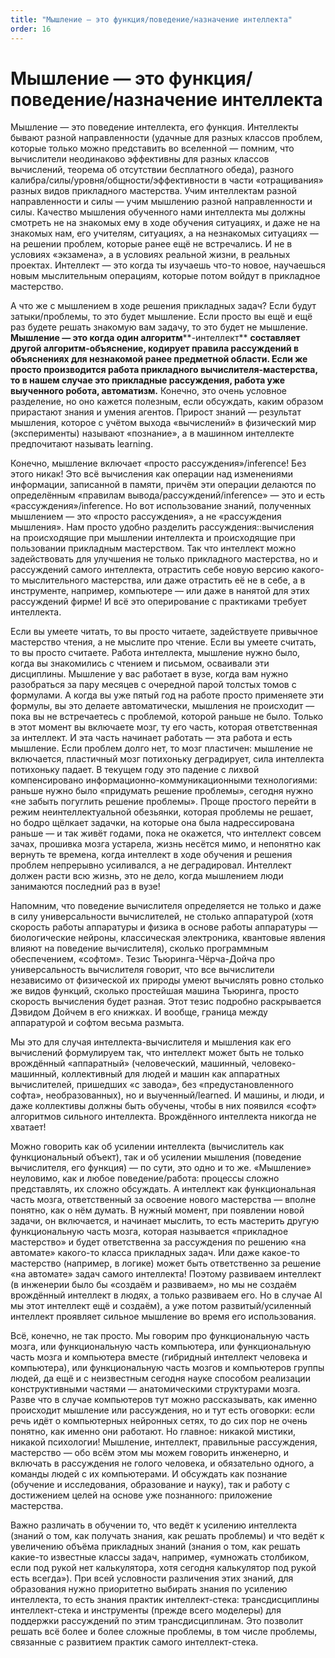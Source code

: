 ```yaml
---
title: "Мышление — это функция/поведение/назначение интеллекта"
order: 16
---
```


# Мышление — это функция/поведение/назначение интеллекта

Мышление — это поведение интеллекта, его функция. Интеллекты бывают разной направленности (удачные для разных классов проблем, которые только можно представить во вселенной — помним, что вычислители неодинаково эффективны для разных классов вычислений, теорема об отсутствии бесплатного обеда), разного калибра/силы/уровня/общности/эффективности в части «отращивания» разных видов прикладного мастерства. Учим интеллектам разной направленности и силы — учим мышлению разной направленности и силы. Качество мышления обученного нами интеллекта мы должны смотреть не на знакомых ему в ходе обучения ситуациях, и даже не на знакомых нам, его учителям, ситуациях, а на незнакомых ситуациях — на решении проблем, которые ранее ещё не встречались. И не в условиях «экзамена», а в условиях реальной жизни, в реальных проектах. Интеллект — это когда ты изучаешь что-то новое, научаешься новым мыслительным операциям, которые потом войдут в прикладное мастерство.

А что же с мышлением в ходе решения прикладных задач? Если будут затыки/проблемы, то это будет мышление. Если просто вы ещё и ещё раз будете решать знакомую вам задачу, то это будет не мышление. **Мышление — это когда один алгоритм****-интеллект** **составляет другой алгоритм-объяснение, кодирует правила рассуждений в объяснениях для незнакомой ранее предметной области. Если же просто производится работа прикладного вычислителя-мастерства, то в нашем случае это прикладные рассуждения, работа уже выученного робота, автоматизм.** Конечно, это очень условное разделение, но оно кажется полезным, если обсуждать, каким образом прирастают знания и умения агентов. Прирост знаний — результат мышления, которое с учётом выхода «вычислений» в физический мир (эксперименты) называют «познание», а в машинном интеллекте предпочитают называть learning.

Конечно, мышление включает «просто рассуждения»/inference! Без этого никак! Это всё вычисления как операции над изменениями информации, записанной в памяти, причём эти операции делаются по определённым «правилам вывода/рассуждений/inference» — это и есть «рассуждения»/inference. Но вот использование знаний, полученных мышлением — это «просто рассуждения», а не «рассуждения мышления». Нам просто удобно разделить рассуждения::вычисления на происходящие при мышлении интеллекта и происходящие при пользовании прикладным мастерством. Так что интеллект можно задействовать для улучшения не только прикладного мастерства, но и рассуждений самого интеллекта, отрастить себе новую версию какого-то мыслительного мастерства, или даже отрастить её не в себе, а в инструменте, например, компьютере — или даже в нанятой для этих рассуждений фирме! И всё это оперирование с практиками требует интеллекта.

Если вы умеете читать, то вы просто читаете, задействуете привычное мастерство чтения, а не мыслите про чтение. Если вы умеете считать, то вы просто считаете. Работа интеллекта, мышление нужно было, когда вы знакомились с чтением и письмом, осваивали эти дисциплины. Мышление у вас работает в вузе, когда вам нужно разобраться за пару месяцев с очередной парой толстых томов с формулами. А когда вы уже пятый год на работе просто применяете эти формулы, вы это делаете автоматически, мышления не происходит — пока вы не встречаетесь с проблемой, которой раньше не было. Только в этот момент вы включаете мозг, ту его часть, которая ответственная за интеллект. И эта часть начинает работать — эта работа и есть мышление. Если проблем долго нет, то мозг пластичен: мышление не включается, пластичный мозг потихоньку деградирует, сила интеллекта потихоньку падает. В текущем году это падение с лихвой компенсировано информационно-коммуникационными технологиями: раньше нужно было «придумать решение проблемы», сегодня нужно «не забыть погуглить решение проблемы». Проще простого перейти в режим неинтеллектуальной обезьянки, которая проблемы не решает, но бодро щёлкает задачки, на которые она была надрессирована раньше — и так живёт годами, пока не окажется, что интеллект совсем зачах, прошивка мозга устарела, жизнь несётся мимо, и непонятно как вернуть те времена, когда интеллект в ходе обучения и решения проблем непрерывно усиливался, а не деградировал. Интеллект должен расти всю жизнь, это не дело, когда мышлением люди занимаются последний раз в вузе!

Напомним, что поведение вычислителя определяется не только и даже в силу универсальности вычислителей, не столько аппаратурой (хотя скорость работы аппаратуры и физика в основе работы аппаратуры — биологические нейроны, классическая электроника, квантовые явления влияют на поведение вычислителя), сколько программным обеспечением, «софтом». Тезис Тьюринга-Чёрча-Дойча про универсальность вычислителя говорит, что все вычислители независимо от физической их природы умеют вычислять ровно столько же видов функций, сколько простейшая машина Тьюринга, просто скорость вычисления будет разная. Этот тезис подробно раскрывается Дэвидом Дойчем в его книжках. И вообще, граница между аппаратурой и софтом весьма размыта.

Мы это для случая интеллекта-вычислителя и мышления как его вычислений формулируем так, что интеллект может быть не только врождённый «аппаратный» (человеческий, машинный, человеко-машинный, коллективный для людей и машин как аппаратных вычислителей, пришедших «с завода», без «предустановленного софта», необразованных), но и выученный/learned. И машины, и люди, и даже коллективы должны быть обучены, чтобы в них появился «софт» алгоритмов сильного интеллекта. Врождённого интеллекта никогда не хватает!

Можно говорить как об усилении интеллекта (вычислитель как функциональный объект), так и об усилении мышления (поведение вычислителя, его функция) — по сути, это одно и то же. «Мышление» неуловимо, как и любое поведение/работа: процессы сложно представлять, их сложно обсуждать. А интеллект как функциональная часть мозга, ответственный за освоение нового мастерства — вполне понятно, как о нём думать. В нужный момент, при появлении новой задачи, он включается, и начинает мыслить, то есть мастерить другую функциональную часть мозга, которая называется «прикладное мастерство» и будет ответственна за рассуждения по решению «на автомате» какого-то класса прикладных задач. Или даже какое-то мастерство (например, в логике) может быть ответственно за решение «на автомате» задач самого интеллекта! Поэтому развиваем интеллект (в инженерии было бы «создаём и развиваем», но мы не создаём врождённый интеллект в людях, а только развиваем его. Но в случае AI мы этот интеллект ещё и создаём), а уже потом развитый/усиленный интеллект проявляет сильное мышление во время его использования.

Всё, конечно, не так просто. Мы говорим про функциональную часть мозга, или функциональную часть компьютера, или функциональную часть мозга и компьютера вместе (гибридный интеллект человека и компьютера), или функциональную часть мозгов и компьютеров группы людей, да ещё и с неизвестным сегодня науке способом реализации конструктивными частями — анатомическими структурами мозга. Разве что в случае компьютеров тут можно рассказывать, как именно происходит мышление или рассуждения, но и тут есть оговорки: если речь идёт о компьютерных нейронных сетях, то до сих пор не очень понятно, как именно они работают. Но главное: никакой мистики, никакой психологии! Мышление, интеллект, правильные рассуждения, мастерство — обо всём этом мы можем говорить инженерно, и включать в рассуждения не голого человека, и обязательно одного, а команды людей с их компьютерами. И обсуждать как познание (обучение и исследования, образование и науку), так и работу с достижением целей на основе уже познанного: приложение мастерства.

Важно различать в обучении то, что ведёт к усилению интеллекта (знаний о том, как получать знания, как решать проблемы) и что ведёт к увеличению объёма прикладных знаний (знания о том, как решать какие-то известные классы задач, например, «умножать столбиком, если под рукой нет калькулятора, хотя сегодня калькулятор под рукой есть всегда»). При всей условности различения этих знаний, для образования нужно приоритетно выбирать знания по усилению интеллекта, то есть знания практик интеллект-стека: трансдисциплины интеллект-стека и инструменты (прежде всего моделеры) для поддержки рассуждений по этим трансдисциплинам. Это позволит решать всё более и более сложные проблемы, в том числе проблемы, связанные с развитием практик самого интеллект-стека.